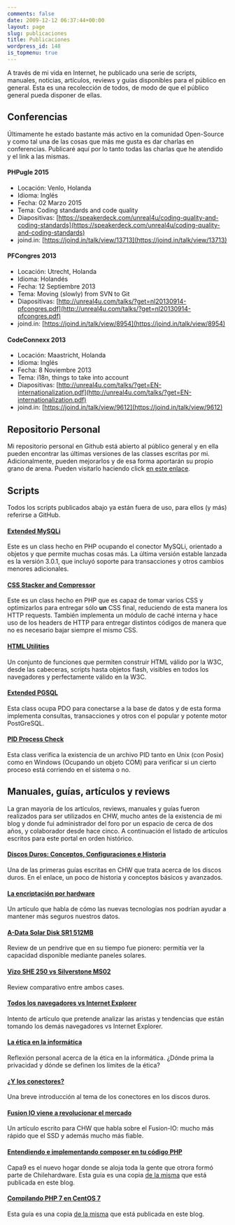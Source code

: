 ```yaml
---
comments: false
date: 2009-12-12 06:37:44+00:00
layout: page
slug: publicaciones
title: Publicaciones
wordpress_id: 148
is_topmenu: true
---
```


A través de mi vida en Internet, he publicado una serie de scripts, manuales, noticias, artículos, reviews y guías disponibles para el público en general. Esta es una recolección de todos, de modo de que el público general pueda disponer de ellas.



## Conferencias


Últimamente he estado bastante más activo en la comunidad Open-Source y como tal una de las cosas que más me gusta es dar charlas en conferencias. Publicaré aquí por lo tanto todas las charlas que he atendido y el link a las mismas.



#### PHPugle 2015


* Locación: Venlo, Holanda
* Idioma: Inglés
* Fecha: 02 Marzo 2015
* Tema: Coding standards and code quality
* Diapositivas: [https://speakerdeck.com/unreal4u/coding-quality-and-coding-standards](https://speakerdeck.com/unreal4u/coding-quality-and-coding-standards)
* joind.in: [https://joind.in/talk/view/13713](https://joind.in/talk/view/13713)



#### PFCongres 2013


* Locación: Utrecht, Holanda
* Idioma: Holandés
* Fecha: 12 Septiembre 2013
* Tema: Moving (slowly) from SVN to Git
* Diapositivas: [http://unreal4u.com/talks/?get=nl20130914-pfcongres.pdf](http://unreal4u.com/talks/?get=nl20130914-pfcongres.pdf)
* joind.in: [https://joind.in/talk/view/8954](https://joind.in/talk/view/8954)



#### CodeConnexx 2013


* Locación: Maastricht, Holanda
* Idioma: Inglés
* Fecha: 8 Noviembre 2013
* Tema: i18n, things to take into account
* Diapositivas: [http://unreal4u.com/talks/?get=EN-internationalization.pdf](http://unreal4u.com/talks/?get=EN-internationalization.pdf)
* joind.in: [https://joind.in/talk/view/9612](https://joind.in/talk/view/9612)



## Repositorio Personal


Mi repositorio personal en Github está abierto al público general y en ella pueden encontrar las últimas versiones de las classes escritas por mi. Adicionalmente, pueden mejorarlos y de esa forma aportarán su propio grano de arena.
Pueden visitarlo haciendo click [en este enlace](https://github.com/unreal4u/).



## Scripts


Todos los scripts publicados abajo ya están fuera de uso, para ellos (y más) referirse a GitHub.



#### [Extended MySQLi](http://www.phpclasses.org/package/5812-PHP-MySQL-database-access-wrapper-using-MySQLi.html)


Este es un class hecho en PHP ocupando el conector MySQLi, orientado a objetos y que permite muchas cosas más. La última versión estable lanzada es la versión 3.0.1, que incluyó soporte para transacciones y otros cambios menores adicionales.



#### [CSS Stacker and Compressor](http://www.phpclasses.org/package/5950-PHP-Compact-several-CSS-files-into-a-single-file.html)


Este es un class hecho en PHP que es capaz de tomar varios CSS y optimizarlos para entregar sólo **un** CSS final, reduciendo de esta manera los HTTP requests. También implementa un módulo de caché interna y hace uso de los headers de HTTP para entregar distintos códigos de manera que no es necesario bajar siempre el mismo CSS.



#### [HTML Utilities](http://www.phpclasses.org/package/6313-PHP-Create-HTML-documents-programmatically.html)


Un conjunto de funciones que permiten construir HTML válido por la W3C, desde las cabeceras, scripts hasta objetos flash, visibles en todos los navegadores y perfectamente válido en la W3C. 



#### [Extended PGSQL](http://www.phpclasses.org/package/7052-PHP-Access-PostGreSQL-databases-using-PDO.html)


Esta class ocupa PDO para conectarse a la base de datos y de esta forma implementa consultas, transacciones y otros con el popular y potente motor PostGreSQL.



#### [PID Process Check](http://www.phpclasses.org/package/6895-PHP-Check-if-a-PHP-script-is-running-using-PID-files.html)


Esta class verifica la existencia de un archivo PID tanto en Unix (con Posix) como en Windows (Ocupando un objeto COM) para verificar si un cierto proceso está corriendo en el sistema o no.



## Manuales, guías, artículos y reviews


La gran mayoría de los artículos, reviews, manuales y guías fueron realizados para ser utilizados en CHW, mucho antes de la existencia de mi blog y donde fui administrador del foro por un espacio de cerca de dos años, y colaborador desde hace cinco. A continuación el listado de artículos escritos para este portal en orden histórico. 


#### [Discos Duros: Conceptos, Configuraciones e Historia](http://www.chw.net/2006/08/discos-duros-conceptos-configuraciones-e-historia/)


Una de las primeras guías escritas en CHW que trata acerca de los discos duros. En el enlace, un poco de historia y conceptos básicos y avanzados. 



#### [La encriptación por hardware](http://www.chw.net/2006/11/la-encriptacion-por-hardware/)


Un artículo que habla de cómo las nuevas tecnologías nos podrían ayudar a mantener más seguros nuestros datos.



#### [A-Data Solar Disk SR1 512MB](http://www.chw.net/2006/12/a-data-solar-disk-sr1-512mb/)


Review de un pendrive que en su tiempo fue pionero: permitía ver la capacidad disponible mediante paneles solares. 



#### [Vizo SHE 250 vs Silverstone MS02](http://www.chw.net/2007/01/vizo-she-250-y-silverstone-ms02/)


Review comparativo entre ambos cases. 



#### [Todos los navegadores vs Internet Explorer](http://www.chw.net/2008/12/todos-los-navegadores-vs-internet-explorer/)


Intento de artículo que pretende analizar las aristas y tendencias que están tomando los demás navegadores vs Internet Explorer.



#### [La ética en la informática](http://www.chw.net/2008/09/la-etica-en-la-informatica/)


Reflexión personal acerca de la ética en la informática. ¿Dónde prima la privacidad y dónde se definen los límites de la ética?



#### [¿Y los conectores?](http://www.chw.net/2008/11/%c2%bfy-los-conectores/)


Una breve introducción al tema de los conectores en los discos duros. 



#### [Fusion IO viene a revolucionar el mercado](http://www.chw.net/2009/03/fusion-io-viene-a-revolucionar-el-mercado/)


Un artículo escrito para CHW que habla sobre el Fusion-IO: mucho más rápido que el SSD y además mucho más fiable. 

#### [Entendiendo e implementando composer en tu código PHP](http://www.capa9.net/portada/entendiendo-e-implementando-composer-en-tu-codigo-php/)

Capa9 es el nuevo hogar donde se aloja toda la gente que otrora formó parte de Chilehardware. Esta guía es una copia [de la misma](/2015/06/entendiendo-e-implementando-composer-en-tu-codigo-php/) que está publicada en este blog.

#### [Compilando PHP 7 en CentOS 7](http://www.capa9.net/portada/compilando-php-7-en-centos-7/)

Esta guía es una copia [de la misma](/2015/06/compilando-php7-desde-source/) que está publicada en este blog.

